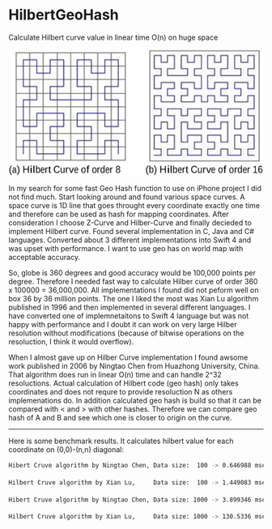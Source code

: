 # HilbertGeoHash
Calculate Hilbert curve value in linear time O(n) on huge space

![Alt text](h2.png?raw=true "Hilbert Curve of 8 and 16 order")

In my search for some fast Geo Hash function to use on iPhone project I did not find much. Start looking around and found various space curves. A space curve is 1D line that goes throught every coordinate exactly one time and therefore can be used as hash for mapping coordinates. After consideration I choose Z-Curve and Hilber-Curve and finally decieded to implement Hilbert curve. 
Found several implementation in C, Java and C# languages. Converted about 3 different implementations into Swift 4 and was upset with performance. I want to use geo has on world map with acceptable accuracy. 

So, globe is 360 degrees and good accuracy would be 100,000 points per degree. Therefore I needed fast way to calculate Hilber curve of order 360 x 100000 = 36,000,000. All implementations I found did not peform well on box 36 by 36 million points. The one I liked the most was Xian Lu algorithm published in 1996 and then implemented in several different languages. I have converted one of implemnetaitons to Swift 4 language but was not happy with performance and I doubt it can work on very large Hilber resolution without modifications (because of bitwise operations on the resoluction, I think it would overflow).

When I almost gave up on Hilber Curve implementation I found awsome work published in 2006 by Ningtao Chen from Huazhong University, China. That algorithm does run in linear O(n) time and can handle 2^32 resoluctions. Actual calculation of Hilbert code (geo hash) only takes coordinates and does not requre to provide resoluction N as others implemenations do.
In addition calculated geo hash is build so that it can be compared with < and > with other hashes. Therefore we can compare geo hash of A and B and see which one is closer to origin on the curve.

---------------
Here is some benchmark results. It calculates hilbert value for each coordinate on (0,0)-(n,n) diagonal:
```bash
Hibert Cruve algorithm by Ningtao Chen, Data size:  100 -> 0.646988 msec

Hilbert Cruve algorithm by Xian Lu,     Data size:  100 -> 1.449083 msec

Hibert Cruve algorithm by Ningtao Chen, Data size: 1000 -> 3.899346 msec

Hilbert Cruve algorithm by Xian Lu,     Data size: 1000 -> 130.5336 msec
```
